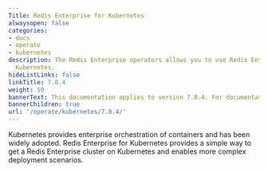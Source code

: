 ```yaml
---
Title: Redis Enterprise for Kubernetes
alwaysopen: false
categories:
- docs
- operate
- kubernetes
description: The Redis Enterprise operators allows you to use Redis Enterprise for
  Kubernetes.
hideListLinks: false
linkTitle: 7.8.4
weight: 50
bannerText: This documentation applies to version 7.8.4. For documentation on the latest version, see [redis.io/docs/latest/operate/kubernetes/](https://redis.io/docs/latest/operate/kubernetes/).
bannerChildren: true
url: '/operate/kubernetes/7.8.4/'
---
```


Kubernetes provides enterprise orchestration of containers and has been widely adopted. Redis Enterprise for Kubernetes provides a simple way to get a Redis Enterprise cluster on Kubernetes and enables more complex deployment scenarios.

